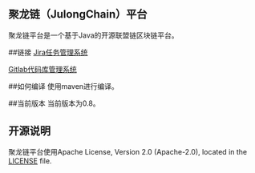 ## 聚龙链（JulongChain）平台
聚龙链平台是一个基于Java的开源联盟链区块链平台。


##链接
[Jira任务管理系统](http://jira.bcia.net.cn:8082/)

[Gitlab代码库管理系统](http://gitlab.bcia.net.cn:6060/)

##如何编译
使用maven进行编译。

##当前版本
当前版本为0.8。

## 开源说明 <a name="license"></a>

聚龙链平台使用Apache License, Version 2.0 (Apache-2.0), located in the [LICENSE](LICENSE) file.